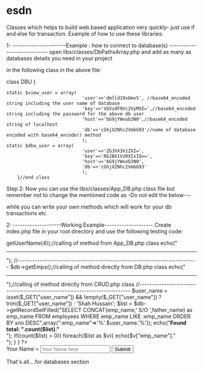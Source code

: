 # esdn
Classes which helps to build web based application very quickly- just use if and else for transaction.
Example of how to use these libraries:

1- ----------------------Example : how to connect to database(s) ----------------------------
open libs/classes/DbPathsArray.php and add as many as databases details you need in your project

in the following class in the above file:

class DBU {
    
    static $view_user = array(
                                'user'=>'dmlld19vbmx5', //base64_encoded string including the user name of database
                                'key'=>'VGVzdF9Vc2VyMSE=',//base64_encoded string including the password for the above db user 
                                'host'=>'bG9jYWxob3N0',//base64_encoded string of localhost
                                'db'=>'cGhjX2Nhc2VmbG93'//name of database encoded with base64_encode() method
                                );
    static $dba_user = array(
                                'user'=>'ZGJhX3VzZXI=',
                                'key'=>'RGJBX1VzRXIxIQ==',
                                'host'=>'bG9jYWxob3N0',
                                'db'=>'cGhjX2Nhc2VmbG93'
                                );
        }//end class
        
Step 2: Now you can use the libs/classes/App_DB.php class file but remember not to change the mentioned code as 
-Do not edit the below---

while you can write your own methods which will work for your db transactions etc


2: --------------------Working Example--------------------
Create index.php file in your root directory and use the following testing code:

<?php
//-------Display page errors------------------------------------------------
ini_set('display_errors', 1);
ini_set('display_startup_errors', 1);
error_reporting(E_ALL);


//-----------------Importing Required Libraries-----------------------------
require_once("libs/classes/App_DB.php");
require_once("libs/classes/DbPathsArray.php");


//-Creating Object and passing user info to the constructor of App_DB class-
$db = new App_DB(DBU::$dba_user);//passing database login details from DbPathArray.php file


//--------------Calling of Methods from each class--------------------------
echo($db->getUserName(4));//calling of method from App_DB.php class
echo("<hr>");


//--------------------------------------------------------------------------
$db->getEmps();//calling of method directly from DB.php class
echo("<hr>");//calling of method directly from CRUD.php class


//--------------------------------------------------------------------------
$user_name = isset($_GET["user_name"]) && !empty($_GET["user_name"]) ? trim($_GET["user_name"]) : 'Shah Hussain';
$list = $db->getRecordSetFilled("SELECT CONCAT(emp_name,' S/O ',father_name) as emp_name FROM employees WHERE emp_name LIKE :emp_name ORDER BY sno DESC",array(":emp_name"=>'%'.$user_name.'%'));
echo("<b>Found total: ".count($list)."</b><br>");
if(count($list) > 0){
    foreach($list as $v){
        echo($v["emp_name"]."<br>");
    }
}
?>


<form method="get" action="index.php">
    Your Name = <input type="text" name="user_name" value="" placeholder="Your Name here">
    <input type="submit" name="btn" value="Submit">
</form>

That's all....for databases section
